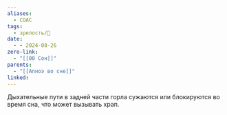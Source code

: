 ```yaml
---
aliases:
  - СОАС
tags:
  - зрелость/🌱
date:
  - - 2024-08-26
zero-link:
  - "[[00 Сон]]"
parents:
  - "[[Апноэ во сне]]"
linked:
---
```

Дыхательные пути в задней части горла сужаются или блокируются во время сна, что может вызывать храп.